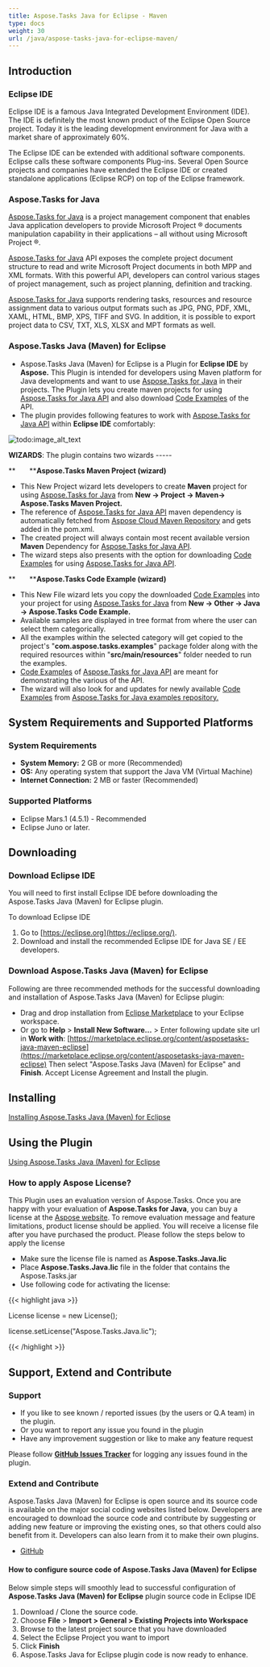 ```yaml
---
title: Aspose.Tasks Java for Eclipse - Maven
type: docs
weight: 30
url: /java/aspose-tasks-java-for-eclipse-maven/
---
```


## **Introduction**
### **Eclipse IDE**
Eclipse IDE is a famous Java Integrated Development Environment (IDE). The IDE is definitely the most known product of the Eclipse Open Source project. Today it is the leading development environment for Java with a market share of approximately 60%.

The Eclipse IDE can be extended with additional software components. Eclipse calls these software components Plug-ins. Several Open Source projects and companies have extended the Eclipse IDE or created standalone applications (Eclipse RCP) on top of the Eclipse framework.
### **Aspose.Tasks for Java**
[Aspose.Tasks for Java](https://products.aspose.com/tasks/java) is a project management component that enables Java application developers to provide Microsoft Project ® documents manipulation capability in their applications – all without using Microsoft Project ®.

[Aspose.Tasks for Java](https://products.aspose.com/tasks/java) API exposes the complete project document structure to read and write Microsoft Project documents in both MPP and XML formats. With this powerful API, developers can control various stages of project management, such as project planning, definition and tracking.

[Aspose.Tasks for Java](https://products.aspose.com/tasks/java) supports rendering tasks, resources and resource assignment data to various output formats such as JPG, PNG, PDF, XML, XAML, HTML, BMP, XPS, TIFF and SVG. In addition, it is possible to export project data to CSV, TXT, XLS, XLSX and MPT formats as well.
### **Aspose.Tasks Java (Maven) for Eclipse**
- Aspose.Tasks Java (Maven) for Eclipse is a Plugin for **Eclipse IDE** by **Aspose.** This Plugin is intended for developers using Maven platform for Java developments and want to use [Aspose.Tasks for Java](https://products.aspose.com/tasks/java) in their projects. The Plugin lets you create maven projects for using [Aspose.Tasks for Java API](https://products.aspose.com/tasks/java) and also download [Code Examples](https://github.com/aspose-tasks/Aspose.Tasks-for-Java/tree/master/Examples) of the API.
- The plugin provides following features to work with [Aspose.Tasks for Java API](https://products.aspose.com/tasks/java) within **Eclipse IDE** comfortably: 

![todo:image_alt_text](https://i.imgur.com/KWKGljg.png)


**WIZARDS**:
The plugin contains two wizards -----

**       ****Aspose.Tasks Maven Project (wizard)**

- This New Project wizard lets developers to create **Maven** project for using [Aspose.Tasks for Java](https://products.aspose.com/tasks/java) from **New -> Project -> Maven-> Aspose.Tasks Maven Project.**
- The reference of [Aspose.Tasks for Java API](https://products.aspose.com/tasks/java) maven dependency is automatically fetched from [Aspose Cloud Maven Repository](https://maven.aspose.com/artifactory/webapp/home.html?0) and gets added in the pom.xml.
- The created project will always contain most recent available version **Maven** Dependency for [Aspose.Tasks for Java API](https://products.aspose.com/tasks/java).
- The wizard steps also presents with the option for downloading [Code Examples](https://github.com/aspose-tasks/Aspose.Tasks-for-Java/tree/master/Examples) for using [Aspose.Tasks for Java API](https://products.aspose.com/tasks/java).

**       ****Aspose.Tasks Code Example (wizard)**

- This New File wizard lets you copy the downloaded [Code Examples](https://github.com/aspose-tasks/Aspose.Tasks-for-Java/tree/master/Examples) into your project for using [Aspose.Tasks for Java](https://products.aspose.com/tasks/java) from **New -> Other -> Java -> Aspose.Tasks Code Example.**
- Available samples are displayed in tree format from where the user can select them categorically.
- All the examples within the selected category will get copied to the project's "**com.aspose.tasks.examples**" package folder along with the required resources within "**src/main/resources**" folder needed to run the examples.
- [Code Examples](https://github.com/aspose-tasks/Aspose.Tasks-for-Java/tree/master/Examples) of [Aspose.Tasks for Java API](https://products.aspose.com/tasks/java) are meant for demonstrating the various of the API.
- The wizard will also look for and updates for newly available [Code Examples](https://github.com/aspose-tasks/Aspose.Tasks-for-Java/tree/master/Examples) from [Aspose.Tasks for Java examples repository.](https://github.com/aspose-tasks/Aspose.Tasks-for-Java/tree/master/Examples)
## **System Requirements and Supported Platforms**
### **System Requirements**
- **System Memory:** 2 GB or more (Recommended)
- **OS:** Any operating system that support the Java VM (Virtual Machine)
- **Internet Connection:** 2 MB or faster (Recommended)
### **Supported Platforms**
- Eclipse Mars.1 (4.5.1) - Recommended
- Eclipse Juno or later.
## **Downloading**
### **Download Eclipse IDE**
You will need to first install Eclipse IDE before downloading the Aspose.Tasks Java (Maven) for Eclipse plugin.

To download Eclipse IDE

1. Go to [https://eclipse.org](https://eclipse.org/).
2. Download and install the recommended Eclipse IDE for Java SE / EE developers.
### **Download Aspose.Tasks Java (Maven) for Eclipse**
Following are three recommended methods for the successful downloading and installation of Aspose.Tasks Java (Maven) for Eclipse plugin:

- Drag and drop installation from [Eclipse Marketplace](https://marketplace.eclipse.org/content/asposetasks-java-maven-eclipse) to your Eclipse workspace.
- Or go to **Help** > **Install New Software...** > Enter following update site url in **Work with**:
  [https://marketplace.eclipse.org/content/asposetasks-java-maven-eclipse](https://marketplace.eclipse.org/content/asposetasks-java-maven-eclipse)
  Then select "Aspose.Tasks Java (Maven) for Eclipse" and **Finish**. Accept License Agreement and Install the plugin.
## **Installing**
[Installing Aspose.Tasks Java (Maven) for Eclipse](https://www.aspose.com/docs/display/tasksjava/Installing+and+Using+Aspose.Tasks+Java+for+Eclipse+-+Maven#InstallingandUsingAspose.TasksJavaforEclipse-Maven-Installing)
## **Using the Plugin**
[Using Aspose.Tasks Java (Maven) for Eclipse](https://www.aspose.com/docs/display/tasksjava/Installing+and+Using+Aspose.Tasks+Java+for+Eclipse+-+Maven#InstallingandUsingAspose.TasksJavaforEclipse-Maven-Using)
### **How to apply Aspose License?**
This Plugin uses an evaluation version of Aspose.Tasks. Once you are happy with your evaluation of **Aspose.Tasks for Java**, you can buy a license at the [Aspose website](https://purchase.aspose.com/buy).
To remove evaluation message and feature limitations, product license should be applied. You will receive a license file after you have purchased the product. Please follow the steps below to apply the license

- Make sure the license file is named as **Aspose.Tasks.Java.lic**
- Place **Aspose.Tasks.Java.lic** file in the folder that contains the Aspose.Tasks.jar
- Use following code for activating the license: 

{{< highlight java >}}

 License license = new License();

license.setLicense("Aspose.Tasks.Java.lic");

{{< /highlight >}}
## **Support, Extend and Contribute**
### **Support**
- If you like to see known / reported issues (by the users or Q.A team) in the plugin.
- Or you want to report any issue you found in the plugin
- Have any improvement suggestion or like to make any feature request

Please follow [**GitHub Issues Tracker**](https://github.com/aspose-tasks/Aspose.Tasks-for-Java/issues) for logging any issues found in the plugin.
### **Extend and Contribute**
Aspose.Tasks Java (Maven) for Eclipse is open source and its source code is available on the major social coding websites listed below. Developers are encouraged to download the source code and contribute by suggesting or adding new feature or improving the existing ones, so that others could also benefit from it. Developers can also learn from it to make their own plugins.

- [GitHub](https://github.com/aspose-tasks/Aspose.Tasks-for-Java/tree/master/Plugins/Aspose.Tasks%20Java%20\(Maven\)%20for%20Eclipse)
#### **How to configure source code of Aspose.Tasks Java (Maven) for Eclipse**
Below simple steps will smoothly lead to successful configuration of **Aspose.Tasks Java (Maven) for Eclipse** plugin source code in Eclipse IDE

1. Download / Clone the source code.
2. Choose **File** > **Import > General > Existing Projects into Workspace**
3. Browse to the latest project source that you have downloaded
4. Select the Eclipse Project you want to import
5. Click **Finish**
6. Aspose.Tasks Java for Eclipse plugin code is now ready to enhance.
